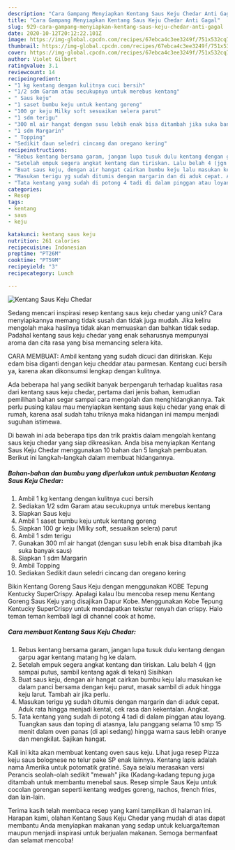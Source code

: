```yaml
---
description: "Cara Gampang Menyiapkan Kentang Saus Keju Chedar Anti Gagal"
title: "Cara Gampang Menyiapkan Kentang Saus Keju Chedar Anti Gagal"
slug: 929-cara-gampang-menyiapkan-kentang-saus-keju-chedar-anti-gagal
date: 2020-10-12T20:12:22.101Z
image: https://img-global.cpcdn.com/recipes/67ebca4c3ee3249f/751x532cq70/kentang-saus-keju-chedar-foto-resep-utama.jpg
thumbnail: https://img-global.cpcdn.com/recipes/67ebca4c3ee3249f/751x532cq70/kentang-saus-keju-chedar-foto-resep-utama.jpg
cover: https://img-global.cpcdn.com/recipes/67ebca4c3ee3249f/751x532cq70/kentang-saus-keju-chedar-foto-resep-utama.jpg
author: Violet Gilbert
ratingvalue: 3.1
reviewcount: 14
recipeingredient:
- "1 kg kentang dengan kulitnya cuci bersih"
- "1/2 sdm Garam atau secukupnya untuk merebus kentang"
- " Saus keju"
- "1 saset bumbu keju untuk kentang goreng"
- "100 gr keju Milky soft sesuaikan selera parut"
- "1 sdm terigu"
- "300 ml air hangat dengan susu lebih enak bisa ditambah jika suka banyak saus"
- "1 sdm Margarin"
- " Topping"
- "Sedikit daun seledri cincang dan oregano kering"
recipeinstructions:
- "Rebus kentang bersama garam, jangan lupa tusuk dulu kentang dengan garpu agar kentang matang hg ke dalam."
- "Setelah empuk segera angkat kentang dan tiriskan. Lalu belah 4 (jgn sampai putus, sambil kentang agak di tekan) Sisihkan"
- "Buat saus keju, dengan air hangat cairkan bumbu keju lalu masukan ke dalam panci bersama dengan keju parut, masak sambil di aduk hingga keju larut. Tambah air jika perlu."
- "Masukan terigu yg sudah ditumis dengan margarin dan di aduk cepat. Aduk rata hingga menjadi kental, cek rasa dan kekentalan. Angkat."
- "Tata kentang yang sudah di potong 4 tadi di dalam pinggan atau loyang. Tuangkan saus dan toping di atasnya, lalu panggang selama 10 smp 15 menit dalam oven panas (di api sedang) hingga warna saus lebih oranye dan mengkilat. Sajikan hangat."
categories:
- Resep
tags:
- kentang
- saus
- keju

katakunci: kentang saus keju 
nutrition: 261 calories
recipecuisine: Indonesian
preptime: "PT26M"
cooktime: "PT59M"
recipeyield: "3"
recipecategory: Lunch

---
```



![Kentang Saus Keju Chedar](https://img-global.cpcdn.com/recipes/67ebca4c3ee3249f/751x532cq70/kentang-saus-keju-chedar-foto-resep-utama.jpg)

Sedang mencari inspirasi resep kentang saus keju chedar yang unik? Cara menyiapkannya memang tidak susah dan tidak juga mudah. Jika keliru mengolah maka hasilnya tidak akan memuaskan dan bahkan tidak sedap. Padahal kentang saus keju chedar yang enak seharusnya mempunyai aroma dan cita rasa yang bisa memancing selera kita.

CARA MEMBUAT: Ambil kentang yang sudah dicuci dan ditiriskan. Keju edam bisa diganti dengan keju cheddar atau parmesan. Kentang cuci bersih ya, karena akan dikonsumsi lengkap dengan kulitnya.

Ada beberapa hal yang sedikit banyak berpengaruh terhadap kualitas rasa dari kentang saus keju chedar, pertama dari jenis bahan, kemudian pemilihan bahan segar sampai cara mengolah dan menghidangkannya. Tak perlu pusing kalau mau menyiapkan kentang saus keju chedar yang enak di rumah, karena asal sudah tahu triknya maka hidangan ini mampu menjadi suguhan istimewa.


Di bawah ini ada beberapa tips dan trik praktis dalam mengolah kentang saus keju chedar yang siap dikreasikan. Anda bisa menyiapkan Kentang Saus Keju Chedar menggunakan 10 bahan dan 5 langkah pembuatan. Berikut ini langkah-langkah dalam membuat hidangannya.

<!--inarticleads1-->

##### Bahan-bahan dan bumbu yang diperlukan untuk pembuatan Kentang Saus Keju Chedar:

1. Ambil 1 kg kentang dengan kulitnya cuci bersih
1. Sediakan 1/2 sdm Garam atau secukupnya untuk merebus kentang
1. Siapkan  Saus keju
1. Ambil 1 saset bumbu keju untuk kentang goreng
1. Siapkan 100 gr keju (Milky soft, sesuaikan selera) parut
1. Ambil 1 sdm terigu
1. Gunakan 300 ml air hangat (dengan susu lebih enak bisa ditambah jika suka banyak saus)
1. Siapkan 1 sdm Margarin
1. Ambil  Topping
1. Sediakan Sedikit daun seledri cincang dan oregano kering


Bikin Kentang Goreng Saus Keju dengan menggunakan KOBE Tepung Kentucky SuperCrispy. Apalagi kalau Ibu mencoba resep menu Kentang Goreng Saus Keju yang disajikan Dapur Kobe. Menggunakan Kobe Tepung Kentucky SuperCrispy untuk mendapatkan tekstur renyah dan crispy. Halo teman teman kembali lagi di channel cook at home. 

<!--inarticleads2-->

##### Cara membuat Kentang Saus Keju Chedar:

1. Rebus kentang bersama garam, jangan lupa tusuk dulu kentang dengan garpu agar kentang matang hg ke dalam.
1. Setelah empuk segera angkat kentang dan tiriskan. Lalu belah 4 (jgn sampai putus, sambil kentang agak di tekan) Sisihkan
1. Buat saus keju, dengan air hangat cairkan bumbu keju lalu masukan ke dalam panci bersama dengan keju parut, masak sambil di aduk hingga keju larut. Tambah air jika perlu.
1. Masukan terigu yg sudah ditumis dengan margarin dan di aduk cepat. Aduk rata hingga menjadi kental, cek rasa dan kekentalan. Angkat.
1. Tata kentang yang sudah di potong 4 tadi di dalam pinggan atau loyang. Tuangkan saus dan toping di atasnya, lalu panggang selama 10 smp 15 menit dalam oven panas (di api sedang) hingga warna saus lebih oranye dan mengkilat. Sajikan hangat.


Kali ini kita akan membuat kentang oven saus keju. Lihat juga resep Pizza keju saus bolognese no telur pake SP enak lainnya. Kentang lapis adalah nama Amerika untuk potomatik gratiné. Saya selalu merasakan versi Perancis seolah-olah sedikit &#34;mewah&#34; jika (Kadang-kadang tepung juga ditambah untuk membantu menebal saus. Resep simple Saus Keju untuk cocolan gorengan seperti kentang wedges goreng, nachos, french fries, dan lain-lain. 

Terima kasih telah membaca resep yang kami tampilkan di halaman ini. Harapan kami, olahan Kentang Saus Keju Chedar yang mudah di atas dapat membantu Anda menyiapkan makanan yang sedap untuk keluarga/teman maupun menjadi inspirasi untuk berjualan makanan. Semoga bermanfaat dan selamat mencoba!
